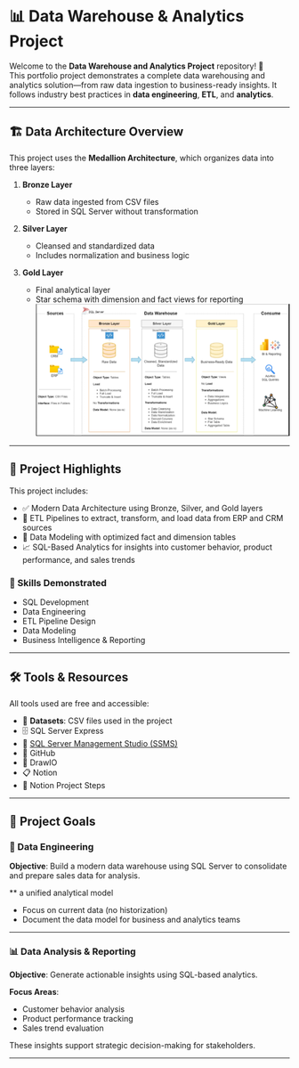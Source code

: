 # 📊 Data Warehouse & Analytics Project

Welcome to the **Data Warehouse and Analytics Project** repository! 🚀  
This portfolio project demonstrates a complete data warehousing and analytics solution—from raw data ingestion to business-ready insights. It follows industry best practices in **data engineering**, **ETL**, and **analytics**.

---

## 🏗️ Data Architecture Overview

This project uses the **Medallion Architecture**, which organizes data into three layers:

1. **Bronze Layer**  
   - Raw data ingested from CSV files  
   - Stored in SQL Server without transformation

2. **Silver Layer**  
   - Cleansed and standardized data  
   - Includes normalization and business logic

3. **Gold Layer**  
   - Final analytical layer  
   - Star schema with dimension and fact views for reporting
![alt text](docs/data_architecture.png)


---

## 📖 Project Highlights

This project includes:

- ✅ Modern Data Architecture using Bronze, Silver, and Gold layers  
- 🔄 ETL Pipelines to extract, transform, and load data from ERP and CRM sources  
- 🧠 Data Modeling with optimized fact and dimension tables  
- 📈 SQL-Based Analytics for insights into customer behavior, product performance, and sales trends

### 💼 Skills Demonstrated
- SQL Development  
- Data Engineering  
- ETL Pipeline Design  
- Data Modeling  
- Business Intelligence & Reporting  

---

## 🛠️ Tools & Resources

All tools used are free and accessible:

- 📁 **Datasets**: CSV files used in the project  
- 🗄️ SQL Server Express  
- 🧠 [SQL Server Management Studio (SSMS)](https://learn.microsoft.com/en-us/sql/ssms/download-sql-server-management-studio-ssms?view=sql-server-ver16)  
- 🧰 GitHub  
- 🧩 DrawIO  
- 📋 Notion  
- 📌 Notion Project Steps

---

## 🚀 Project Goals

### 🔧 Data Engineering

**Objective**: Build a modern data warehouse using SQL Server to consolidate and prepare sales data for analysis.

** a unified analytical model  
- Focus on current data (no historization)  
- Document the data model for business and analytics teams

---

### 📊 Data Analysis & Reporting

**Objective**: Generate actionable insights using SQL-based analytics.

**Focus Areas**:
- Customer behavior analysis  
- Product performance tracking  
- Sales trend evaluation  

These insights support strategic decision-making for stakeholders.

---


